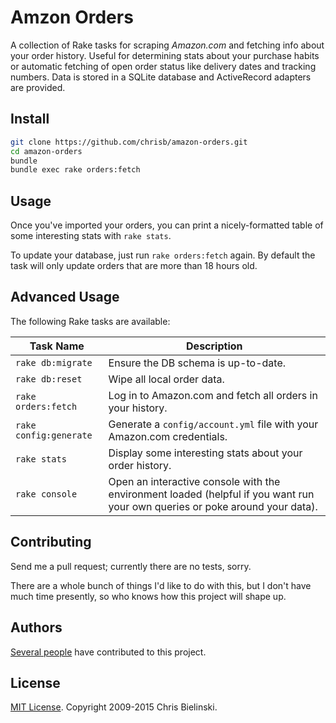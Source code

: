 # Amzon Orders

A collection of Rake tasks for scraping _Amazon.com_ and fetching info about your order history. Useful for determining stats about your purchase habits or automatic fetching of open order status like delivery dates and tracking numbers. Data is stored in a SQLite database and ActiveRecord adapters are provided.

## Install

```bash
git clone https://github.com/chrisb/amazon-orders.git
cd amazon-orders
bundle
bundle exec rake orders:fetch
```

## Usage

Once you've imported your orders, you can print a nicely-formatted table of some interesting stats with `rake stats`.

To update your database, just run `rake orders:fetch` again. By default the task will only update orders that are more than 18 hours old.

## Advanced Usage

The following Rake tasks are available:

| Task Name | Description |
| ------------- | ----------- |
| `rake db:migrate` | Ensure the DB schema is up-to-date.
| `rake db:reset` | Wipe all local order data.
| `rake orders:fetch` | Log in to Amazon.com and fetch all orders in your history.
| `rake config:generate` | Generate a `config/account.yml` file with your Amazon.com credentials.
| `rake stats` | Display some interesting stats about your order history.
| `rake console` | Open an interactive console with the environment loaded (helpful if you want run your own queries or poke around your data).

## Contributing

Send me a pull request; currently there are no tests, sorry.

There are a whole bunch of things I'd like to do with this, but I don't have much time presently, so who knows how this project will shape up.

## Authors

[Several people](https://github.com/chrisb/amazon-orders/graphs/contributors) have contributed to this project.

## License

[MIT License](https://github.com/chrisb/amazon-orders/blob/master/LICENSE). Copyright 2009-2015 Chris Bielinski.

